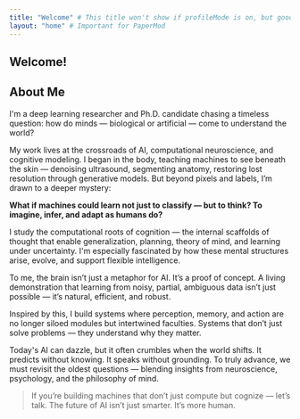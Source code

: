 ```yaml
---
title: "Welcome" # This title won't show if profileMode is on, but good for structure
layout: "home" # Important for PaperMod
---
```



## Welcome!

<div data-aos="fade-up" data-aos-delay="100">

## About Me

I'm a deep learning researcher and Ph.D. candidate chasing a timeless question: how do minds — biological or artificial — come to understand the world?

My work lives at the crossroads of AI, computational neuroscience, and cognitive modeling. I began in the body, teaching machines to see beneath the skin — denoising ultrasound, segmenting anatomy, restoring lost resolution through generative models. But beyond pixels and labels, I’m drawn to a deeper mystery:

**What if machines could learn not just to classify — but to think? To imagine, infer, and adapt as humans do?**

I study the computational roots of cognition — the internal scaffolds of thought that enable generalization, planning, theory of mind, and learning under uncertainty. I'm especially fascinated by how these mental structures arise, evolve, and support flexible intelligence.

To me, the brain isn’t just a metaphor for AI. It’s a proof of concept. A living demonstration that learning from noisy, partial, ambiguous data isn’t just possible — it’s natural, efficient, and robust.

Inspired by this, I build systems where perception, memory, and action are no longer siloed modules but intertwined faculties. Systems that don’t just solve problems — they understand why they matter.

Today's AI can dazzle, but it often crumbles when the world shifts. It predicts without knowing. It speaks without grounding. To truly advance, we must revisit the oldest questions — blending insights from neuroscience, psychology, and the philosophy of mind.

> If you’re building machines that don’t just compute but cognize — let’s talk.
> The future of AI isn’t just smarter. It’s more human.

</div>

